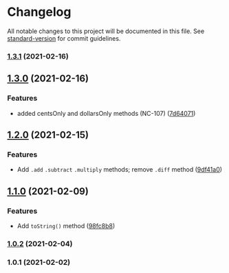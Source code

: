 # Changelog

All notable changes to this project will be documented in this file. See [standard-version](https://github.com/conventional-changelog/standard-version) for commit guidelines.

### [1.3.1](https://github.com/ailohq/money/compare/v1.3.0...v1.3.1) (2021-02-16)

## [1.3.0](https://github.com/ailohq/money/compare/v1.2.0...v1.3.0) (2021-02-16)


### Features

* added centsOnly and dollarsOnly methods (NC-107) ([7d64071](https://github.com/ailohq/money/commit/7d640713028809448bd9b2dccdba0bfe7e9b3560))

## [1.2.0](https://github.com/ailohq/money/compare/v1.1.0...v1.2.0) (2021-02-15)


### Features

* Add `.add` `.subtract` `.multiply` methods; remove `.diff` method ([9df41a0](https://github.com/ailohq/money/commit/9df41a0a522ce90121b863ebb9025ae98749971d))

## [1.1.0](https://github.com/ailohq/money/compare/v1.0.2...v1.1.0) (2021-02-09)


### Features

* Add `toString()` method ([98fc8b8](https://github.com/ailohq/money/commit/98fc8b8ce83a046c10b50882342cc3b524b080a1))

### [1.0.2](https://github.com/ailohq/money/compare/v1.0.1...v1.0.2) (2021-02-04)

### 1.0.1 (2021-02-02)
